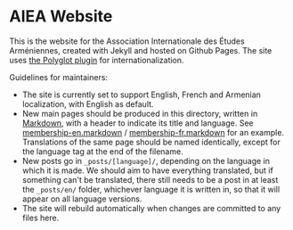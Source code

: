 # AIEA Website

This is the website for the Association Internationale des Études Arméniennes, created with Jekyll and hosted on Github Pages. The site uses [the Polyglot plugin](https://github.com/untra/polyglot) for internationalization.

Guidelines for maintainers:

- The site is currently set to support English, French and Armenian localization, with English as default.
- New main pages should be produced in this directory, written in [Markdown](https://github.github.com/gfm/), with a header to indicate its title and language. See [membership-en.markdown](membership-en.markdown) / [membership-fr.markdown](membership-fr.markdown) for an example. Translations of the same page should be named identically, except for the language tag at the end of the filename.
- New posts go in `_posts/[language]/`, depending on the language in which it is made. We should aim to have everything translated, but if something can't be translated, there still needs to be a post in at least the `_posts/en/` folder, whichever language it is written in, so that it will appear on all language versions.
- The site will rebuild automatically when changes are committed to any files here.